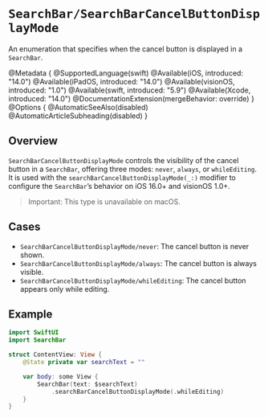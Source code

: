# ``SearchBar/SearchBarCancelButtonDisplayMode``

An enumeration that specifies when the cancel button is displayed in a `SearchBar`.

@Metadata {
    @SupportedLanguage(swift)
    @Available(iOS, introduced: "14.0")
    @Available(iPadOS, introduced: "14.0")
    @Available(visionOS, introduced: "1.0")
    @Available(swift, introduced: "5.9")
    @Available(Xcode, introduced: "14.0")
    @DocumentationExtension(mergeBehavior: override)
}
@Options {
    @AutomaticSeeAlso(disabled)
    @AutomaticArticleSubheading(disabled)
}

## Overview

`SearchBarCancelButtonDisplayMode` controls the visibility of the cancel button in a `SearchBar`, offering three modes: `never`, `always`, or `whileEditing`. It is used with the `searchBarCancelButtonDisplayMode(_:)` modifier to configure the `SearchBar`’s behavior on iOS 16.0+ and visionOS 1.0+.

> Important: This type is unavailable on macOS.

## Cases

- ``SearchBarCancelButtonDisplayMode/never``: The cancel button is never shown.
- ``SearchBarCancelButtonDisplayMode/always``: The cancel button is always visible.
- ``SearchBarCancelButtonDisplayMode/whileEditing``: The cancel button appears only while editing.

## Example

```swift
import SwiftUI
import SearchBar

struct ContentView: View {
    @State private var searchText = ""

    var body: some View {
        SearchBar(text: $searchText)
            .searchBarCancelButtonDisplayMode(.whileEditing)
    }
}
```
